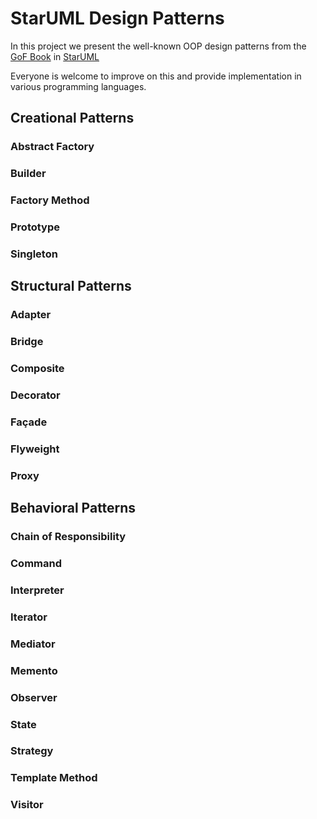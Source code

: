 # StarUML Design Patterns

In this project we present the well-known OOP design patterns from the [GoF Book]( https://en.wikipedia.org/wiki/Design_Patterns) in [StarUML](http://staruml.io)

Everyone is welcome to improve on this and provide implementation in various programming languages.

## Creational Patterns
### Abstract Factory
### Builder
### Factory Method
### Prototype
### Singleton
## Structural Patterns
### Adapter
### Bridge
### Composite
### Decorator
### Façade
### Flyweight
### Proxy 
## Behavioral Patterns
### Chain of Responsibility
### Command
### Interpreter
### Iterator
### Mediator
### Memento
### Observer
### State
### Strategy
### Template Method
### Visitor
